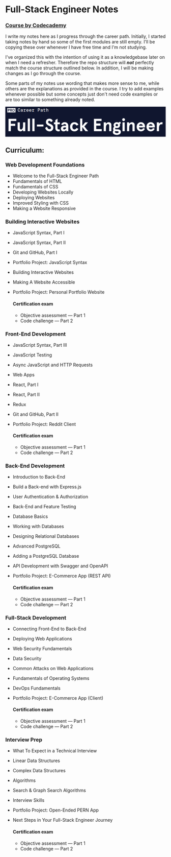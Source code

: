 # Full-Stack Engineer Notes
### <a href="https://www.codecademy.com/career-journey/full-stack-engineer" target="_blank">Course by Codecademy</a>

I write my notes here as I progress through the career path.
Initially, I started taking notes by hand so some of the first modules are still empty. I'll be copying these over whenever I have free time and I'm not studying.

I've organized this with the intention of using it as a knowledgebase later on when I need a refresher.
Therefore the repo structure will ***not*** perfectly match the course structure outlined below. In addition, I will be making changes as I go through the course.

Some parts of my notes use wording that makes more sense to me, while others are the explanations as provided in the course. I try to add examples whenever possible but some concepts just don't need code examples or are too similar to something already noted.

<img src="/banner.png" alt="Codecademy Career Path: Full-Stack Engineer" style="display: block; margin: 0 auto;">

## Curriculum:

### Web Development Foundations

- Welcome to the Full-Stack Engineer Path
- Fundamentals of HTML
- Fundamentals of CSS
- Developing Websites Locally
- Deploying Websites
- Improved Styling with CSS
- Making a Website Responsive

### Building Interactive Websites

- JavaScript Syntax, Part I
- JavaScript Syntax, Part II
- Git and GitHub, Part I
- Portfolio Project: JavaScript Syntax
- Building Interactive Websites
- Making A Website Accessible
- Portfolio Project: Personal Portfolio Website

    #### Certification exam
    - Objective assessment — Part 1
    - Code challenge — Part 2

### Front-End Development

- JavaScript Syntax, Part III
- JavaScript Testing
- Async JavaScript and HTTP Requests
- Web Apps
- React, Part I
- React, Part II
- Redux
- Git and GitHub, Part II
- Portfolio Project: Reddit Client

    #### Certification exam
    - Objective assessment — Part 1
    - Code challenge — Part 2

### Back-End Development

- Introduction to Back-End
- Build a Back-end with Express.js
- User Authentication & Authorization
- Back-End and Feature Testing
- Database Basics
- Working with Databases
- Designing Relational Databases
- Advanced PostgreSQL
- Adding a PostgreSQL Database
- API Development with Swagger and OpenAPI
- Portfolio Project: E-Commerce App (REST API)

    #### Certification exam
    - Objective assessment — Part 1
    - Code challenge — Part 2

### Full-Stack Development

- Connecting Front-End to Back-End
- Deploying Web Applications
- Web Security Fundamentals
- Data Security
- Common Attacks on Web Applications
- Fundamentals of Operating Systems
- DevOps Fundamentals
- Portfolio Project: E-Commerce App (Client)

    #### Certification exam
    - Objective assessment — Part 1
    - Code challenge — Part 2

### Interview Prep

- What To Expect in a Technical Interview
- Linear Data Structures
- Complex Data Structures
- Algorithms
- Search & Graph Search Algorithms
- Interview Skills
- Portfolio Project: Open-Ended PERN App
- Next Steps in Your Full-Stack Engineer Journey

    #### Certification exam
    - Objective assessment — Part 1
    - Code challenge — Part 2


